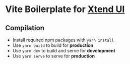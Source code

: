 # Vite Boilerplate for [Xtend UI](https://github.com/minimit/xtendui)

## Compilation

* Install required npm packages with `yarn install`
* Use `yarn build` to build for **production**
* Use `yarn dev` to build and serve for **development**
* Use `yarn serve` to serve for **production**
